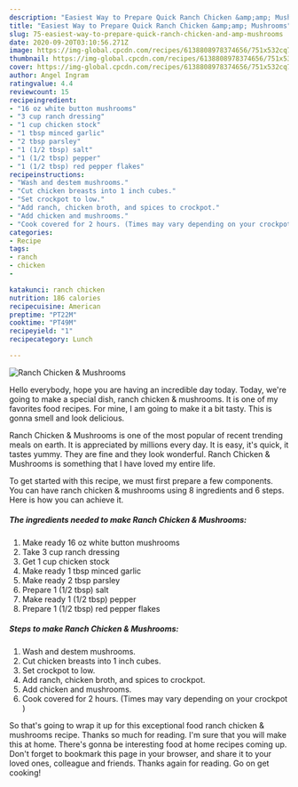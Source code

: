 ```yaml
---
description: "Easiest Way to Prepare Quick Ranch Chicken &amp;amp; Mushrooms"
title: "Easiest Way to Prepare Quick Ranch Chicken &amp;amp; Mushrooms"
slug: 75-easiest-way-to-prepare-quick-ranch-chicken-and-amp-mushrooms
date: 2020-09-20T03:10:56.271Z
image: https://img-global.cpcdn.com/recipes/6138808978374656/751x532cq70/ranch-chicken-mushrooms-recipe-main-photo.jpg
thumbnail: https://img-global.cpcdn.com/recipes/6138808978374656/751x532cq70/ranch-chicken-mushrooms-recipe-main-photo.jpg
cover: https://img-global.cpcdn.com/recipes/6138808978374656/751x532cq70/ranch-chicken-mushrooms-recipe-main-photo.jpg
author: Angel Ingram
ratingvalue: 4.4
reviewcount: 15
recipeingredient:
- "16 oz white button mushrooms"
- "3 cup ranch dressing"
- "1 cup chicken stock"
- "1 tbsp minced garlic"
- "2 tbsp parsley"
- "1 (1/2 tbsp) salt"
- "1 (1/2 tbsp) pepper"
- "1 (1/2 tbsp) red pepper flakes"
recipeinstructions:
- "Wash and destem mushrooms."
- "Cut chicken breasts into 1 inch cubes."
- "Set crockpot to low."
- "Add ranch, chicken broth, and spices to crockpot."
- "Add chicken and mushrooms."
- "Cook covered for 2 hours. (Times may vary depending on your crockpot )"
categories:
- Recipe
tags:
- ranch
- chicken
- 

katakunci: ranch chicken  
nutrition: 186 calories
recipecuisine: American
preptime: "PT22M"
cooktime: "PT49M"
recipeyield: "1"
recipecategory: Lunch

---
```



![Ranch Chicken &amp; Mushrooms](https://img-global.cpcdn.com/recipes/6138808978374656/751x532cq70/ranch-chicken-mushrooms-recipe-main-photo.jpg)

Hello everybody, hope you are having an incredible day today. Today, we're going to make a special dish, ranch chicken &amp; mushrooms. It is one of my favorites food recipes. For mine, I am going to make it a bit tasty. This is gonna smell and look delicious.



Ranch Chicken &amp; Mushrooms is one of the most popular of recent trending meals on earth. It is appreciated by millions every day. It is easy, it's quick, it tastes yummy. They are fine and they look wonderful. Ranch Chicken &amp; Mushrooms is something that I have loved my entire life.


To get started with this recipe, we must first prepare a few components. You can have ranch chicken &amp; mushrooms using 8 ingredients and 6 steps. Here is how you can achieve it.

<!--inarticleads1-->

##### The ingredients needed to make Ranch Chicken &amp; Mushrooms:

1. Make ready 16 oz white button mushrooms
1. Take 3 cup ranch dressing
1. Get 1 cup chicken stock
1. Make ready 1 tbsp minced garlic
1. Make ready 2 tbsp parsley
1. Prepare 1 (1/2 tbsp) salt
1. Make ready 1 (1/2 tbsp) pepper
1. Prepare 1 (1/2 tbsp) red pepper flakes




<!--inarticleads2-->

##### Steps to make Ranch Chicken &amp; Mushrooms:

1. Wash and destem mushrooms.
1. Cut chicken breasts into 1 inch cubes.
1. Set crockpot to low.
1. Add ranch, chicken broth, and spices to crockpot.
1. Add chicken and mushrooms.
1. Cook covered for 2 hours. (Times may vary depending on your crockpot )




So that's going to wrap it up for this exceptional food ranch chicken &amp; mushrooms recipe. Thanks so much for reading. I'm sure that you will make this at home. There's gonna be interesting food at home recipes coming up. Don't forget to bookmark this page in your browser, and share it to your loved ones, colleague and friends. Thanks again for reading. Go on get cooking!
